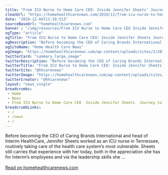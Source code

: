 ```yaml
--- 
title: "From ICU Nurse to Home Care CEO: Inside Jennifer Sheets’ Journey to Becoming Interim’s Top Exec"
cleanUrl: "https://homehealthcarenews.com/2019/11/from-icu-nurse-to-home-care-ceo-inside-jennifer-sheets-journey-to-becoming-interims-top-exec/"
date: "2019-12-04T11:10:51Z"
sourceBaseUrl: "homehealthcarenews.com"
banner : "/img/resources/From ICU Nurse to Home Care CEO Inside Jennifer Sheets Journey to Becoming Interims Top Exec.png"
ogType: "article"
ogTitle: "From ICU Nurse to Home Care CEO: Inside Jennifer Sheets Journey to Becoming Interims Top Exec - Home Health Care News"
ogDescription: "Before becoming the CEO of Caring Brands International and head of Interim HealthCare, Jennifer Sheets worked as an ICU nurse in Tennessee, routinely taking care of the health care systems most vulnerable. Sheets still carries that experience with her today, both in the appreciation she has for Interims employees and via the leadership skills she "
ogSiteName: "Home Health Care News"
ogImage: "https://homehealthcarenews.com/wp-content/uploads/sites/2/2019/11/architecture-1727807_1920.jpg"
twitterCard: "summary_large_image"
twitterDescription: "Before becoming the CEO of Caring Brands International and head of Interim HealthCare, Jennifer Sheets worked as an ICU nurse in Tennessee, routinely taking care of the health care systems most vulnerable. Sheets still carries that experience with her today, both in the appreciation she has for Interims employees and via the leadership skills she []"
twitterTitle: "From ICU Nurse to Home Care CEO: Inside Jennifer Sheets Journey to Becoming Interims Top Exec - Home Health Care News"
twitterSite: "@hhcarenews"
twitterImage: "https://homehealthcarenews.com/wp-content/uploads/sites/2/2019/11/architecture-1727807_1920.jpg"
twitterCreator: "@hhcarenews"
layout: "news_single"
breadcrumbs:
 - Home
 - News
 - From ICU Nurse to Home Care CEO  Inside Jennifer Sheets  Journey to Becoming Interim s Top Exec
breadcrumbLinks:
 - / 
 - /news
 - / 
---
```

Before becoming the CEO of Caring Brands International and head of Interim HealthCare, Jennifer Sheets worked as an ICU nurse in Tennessee, routinely taking care of the health care system’s most vulnerable. Sheets still carries that experience with her today, both in the appreciation she has for Interim’s employees and via the leadership skills she …<br><br><a target="_blank" href=https://homehealthcarenews.com/2019/11/from-icu-nurse-to-home-care-ceo-inside-jennifer-sheets-journey-to-becoming-interims-top-exec/>Read on homehealthcarenews.com</a>
